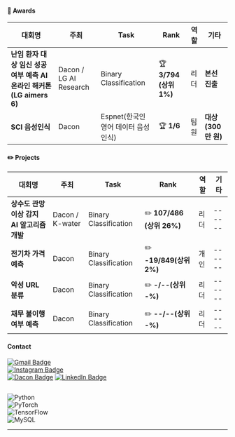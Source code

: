 
#### 🏅 Awards
| 대회명 | 주최 | Task | Rank | 역할 | 기타 |
|--------|------|------|------|------|------|
| **난임 환자 대상 임신 성공 여부 예측 AI 온라인 해커톤 (LG aimers 6)** | Dacon / LG AI Research | Binary Classification | 🏆 **3/794 (상위 1%)** | 리더 | **본선 진출** |
| **SCI 음성인식** | Dacon | Espnet(한국인 영어 데이터 음성인식) | 🏆 **1/6** | 팀원 | **대상 (300만 원)** |







#### ✏️ Projects
| 대회명 | 주최 | Task | Rank | 역할 | 기타 | 
|--------|------|------|------|------|------|
| **상수도 관망 이상 감지 AI 알고리즘 개발** | Dacon / K-water | Binary Classification | ✏️ **107/486 (상위 26%)** | 리더 |------|
| **전기차 가격 예측** | Dacon  | Binary Classification | ✏️ **-19/849(상위 2%)** | 개인 |------|
| **악성 URL 분류** | Dacon  | Binary Classification | ✏️ **-/--(상위 -%)** | 리더 |------|
| **채무 불이행 여부 예측** | Dacon |  Binary Classification | ✏️ **--/--(상위 -%)** | 리더 |------|








#### Contact
[![Gmail Badge](https://img.shields.io/badge/Email-qmdlghfl3%40naver.com-red?style=flat-square&logo=Gmail&logoColor=white)](mailto:qmdlghfl3@naver.com)  
[![Instagram Badge](https://img.shields.io/badge/Instagram-tlawogus__-purple?style=flat-square&logo=Instagram&logoColor=white)](https://www.instagram.com/tlawogus_)  
[![Dacon Badge](https://img.shields.io/badge/Dacon-qmdlghfl2@gmail.com-blue?style=flat-square&logo=Dacon=white)](https://dacon.io/myprofile/516434/competition)
[![LinkedIn Badge](https://img.shields.io/badge/LinkedIn-View%20Profile-blue?style=flat-square&logo=LinkedIn&logoColor=white)](https://www.linkedin.com/in/jaehyeonKR/)






##  
![Python](https://img.shields.io/badge/Python-3776AB?style=for-the-badge&logo=python&logoColor=white)  
![PyTorch](https://img.shields.io/badge/PyTorch-EE4C2C?style=for-the-badge&logo=pytorch&logoColor=white)  
![TensorFlow](https://img.shields.io/badge/TensorFlow-FF6F00?style=for-the-badge&logo=tensorflow&logoColor=white)  
![MySQL](https://img.shields.io/badge/MySQL-4479A1?style=for-the-badge&logo=mysql&logoColor=white)  

              
---

